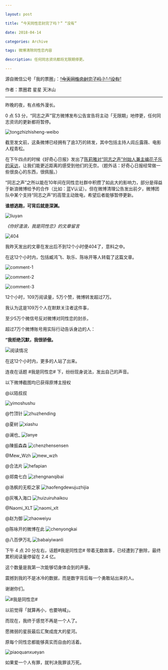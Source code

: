 ```yaml
---

layout: post

title: “今天同性恋封完了吗？” “没有”

date: 2018-04-14

categories: Archive

tags: 微博清除同性恋内容

description: 任何同志资讯都将无限期停更。

---
```


源自微信公号「我的票圈」：~~[“今天同性恋封完了吗？” “没有”](https://mp.weixin.qq.com/s/tnDvW9g3p2Qr7fS4v3LA6Q)~~

作者：票圈君 星星 天沐山

---

昨晚的夜，有点格外漫长。

0 点 53 分，“同志之声”官方微博发布公告宣告将主动「无限期」地停更，任何同志资讯的更新都将暂停。

![tongzhizhisheng-weibo](https://i.imgur.com/3qk3E7I.jpg)

截至发文前，这条微博已经拥有了逾3万的转发，其中包括主持人闾丘露薇、电影人程青松。

在下午四点的时候《好奇心日报》发出了[陈莉雅对“同志之声”创始人兼主编花子乐的采访](https://www.qdaily.com/articles/52153.html)，让我们能更近距离的感受到他们的无奈。（题外话：好奇心日报经常做一些很良心的东西，很佩服。）

“同志之声”之所以能在10年间在同性恋社群中积攒了如此大的影响力，部分是得益于新浪微博给予的合作（比如：蓝V认证）。但在微博清理公告发出前夕，微博团队中某个支持“同志之声”的高管主动致电，希望后者能够暂停更新。

**谁想逃跑，可背后就是深渊。**

![liuyan](https://i.imgur.com/9XFVN5H.png)
*<figcaption>《你好渣浪，我是同性恋》的文章留言</figcaption>*

![404](https://i.imgur.com/rcv5dBB.jpg)

我昨天发出的文章在发出后不到12个小时便404了，意料之中。

在这12个小时内，包括臧鸿飞、耿乐、陈咏开等人转载了这篇文章。

![comment-1](https://i.imgur.com/KkGhTQT.jpg)

![comment-2](https://i.imgur.com/mNq9qls.png)

![comment-3](https://i.imgur.com/FjASEOX.jpg)

12个小时，109万阅读量，5万个赞，微博转发超过7万。

我认为这是109万个人在默默关注者这件事，

至少5万个微信号反对微博对同性恋的封杀，

超过7万个微博账号用实际行动告诉身边的人：

**“我拒绝沉默，我很骄傲。**

![阅读情况](https://i.imgur.com/K6uXumI.jpg)

在这12个小时内，更多的人站了出来。

连夜在话题 #我是同性恋# 下，纷纷现身说法，发出自己的声音。

 以下微博截图均已获得原博主授权

@以陌叔叔

![yimoshushu](https://i.imgur.com/6TyeIZH.jpg)

@竹顶针
![zhuzhending](https://i.imgur.com/GmQEBm7.jpg)

@夏树
![xiashu](https://i.imgur.com/1DSYDSt.jpg)

@澜也_
![lanye](https://i.imgur.com/kYe1NfI.jpg)

@陳振森森
![chenzhensensen](https://i.imgur.com/XKapLO3.jpg)

@Mew_Wzh
![mew_wzh](https://i.imgur.com/2Q8CyD1.jpg)

@合法片
![hefapian](https://i.imgur.com/6yrrAbl.jpg)

@郑南七白
![zhengnanqibai](https://i.imgur.com/ZKDNJXX.jpg)

@浩枫的无柜之家
![haofengdewujuzhijia](https://i.imgur.com/0FIFsAi.jpg)

@灰嘴入海口
![huizuiruhaikou](https://i.imgur.com/nG8TpbN.jpg)

@Naomi_XLT
![naomi_xlt](https://i.imgur.com/bkhWsxi.jpg)

@赵为御
![zhaoweiyu](https://i.imgur.com/Pr9ioyi.jpg)

@陈咏开的微博在此
![chenyongkai](https://i.imgur.com/kd0Z2VI.jpg)

@八百伊万礼
![babaiyiwanli](https://i.imgur.com/MZ6UdlZ.jpg)

下午 4 点 20 分左右，话题#我是同性恋# 带着无数故事，已经遭到了删除，最终累积阅读量停留在 2.4 亿。

这个数量是我第一次能够切身体会到的声量。

震撼到我的不是冰冷的数据，而是数字背后每一个勇敢站出来的人。

谢谢你们。

![#我是同性恋#](https://i.imgur.com/PTRdzbB.jpg)

以前觉得「就算再小，也要呐喊」。

而现在，我终于感觉不再是一个人了。

愿微弱的星辰最后汇聚成庞大的星河。

原每个同性恋都能够真实而自由的活着。

![piaoquanxueyan](https://i.imgur.com/ZYtnFML.jpg)

如果爱一个人有罪，就判决我罪该万死。
